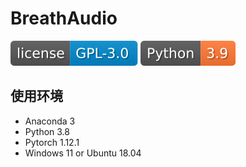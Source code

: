 # BreathAudio
[![license](Readme/file/license.svg)](LICENSE)
![license](Readme/file/lanuage.svg)
## 使用环境
 - Anaconda 3
 - Python 3.8
 - Pytorch 1.12.1
 - Windows 11 or Ubuntu 18.04
